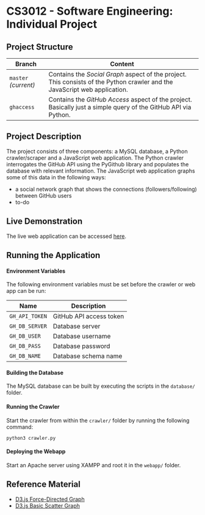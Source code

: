 # CS3012 - Software Engineering: Individual Project

## Project Structure

| Branch | Content |
| - | - |
| `master` *(current)* | Contains the *Social Graph* aspect of the project. This consists of the Python crawler and the JavaScript web application. |
| `ghaccess` | Contains the *GitHub Access* aspect of the project. Basically just a simple query of the GitHub API via Python. |

## Project Description

The project consists of three components: a MySQL database, a Python crawler/scraper and a JavaScript web application. The Python crawler interrogates the GitHub API using the PyGithub library and populates the database with relevant information. The JavaScript web application graphs some of this data in the following ways:

- a social network graph that shows the connections (followers/following) between GitHub users
- to-do

## Live Demonstration

The live web application can be accessed [here](http://34.254.197.70).

## Running the Application

#### Environment Variables

The following environment variables must be set before the crawler or web app can be run:

| Name | Description |
| - | - |
| `GH_API_TOKEN` | GitHub API access token |
| `GH_DB_SERVER` | Database server |
| `GH_DB_USER` | Database username |
| `GH_DB_PASS` | Database password |
| `GH_DB_NAME` | Database schema name |

#### Building the Database

The MySQL database can be built by executing the scripts in the `database/` folder.

#### Running the Crawler

Start the crawler from within the `crawler/` folder by running the following command:

`python3 crawler.py`

#### Deploying the Webapp

Start an Apache server using XAMPP and root it in the `webapp/` folder.

## Reference Material

- [D3.js Force-Directed Graph](https://observablehq.com/@d3/force-directed-graph)
- [D3.js Basic Scatter Graph](https://www.d3-graph-gallery.com/graph/scatter_basic.html)
